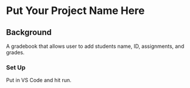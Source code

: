 # Put Your Project Name Here

## Background

A gradebook that allows user to add students name, ID, assignments, and grades.

### Set Up
Put in VS Code and hit run.
